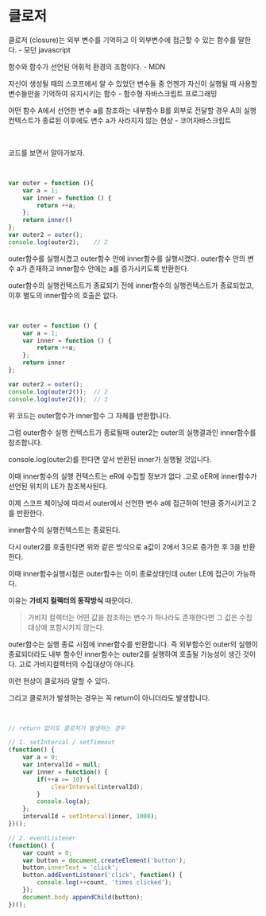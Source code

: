 # 클로저

클로저 (closure)는 외부 변수를 기억하고 이 외부변수에 접근할 수 있는 함수를 말한다. - 모던 javascript

함수와 함수가 선언된 어휘적 환경의 조합이다. - MDN

자신이 생성될 때의 스코프에서 알 수 있었던 변수들 중 언젠가 자신이 실행될 때 사용할 변수들만을 기억하여 유지시키는 함수 - 함수형 자바스크립트 프로그래밍

어떤 함수 A에서 선언한 변수 a를 참조하는 내부함수 B를 외부로 전달할 경우 A의 실행 컨텍스트가 종료된 이후에도 변수 a가 사라지지 않는 현상 - 코어자바스크립트

<br>

코드를 보면서 알아가보자.

<br>

```js
var outer = function (){
    var a = 1;
    var inner = function () {
        return ++a;
    };
    return inner()
};
var outer2 = outer();
console.log(outer2);    // 2
```

outer함수를 실행시켰고 outer함수 안에 inner함수를 실행시켰다. outer함수 안의 변수 a가 존재하고 inner함수 안에는 a를 증가시키도록 반환한다.

outer함수의 실행컨텍스트가 종료되기 전에 inner함수의 실행컨텍스트가 종료되었고, 이후 별도의 inner함수의 호출은 없다.

<br>

```js
var outer = function () {
    var a = 1;
    var inner = function () {
        return ++a;
    };
    return inner
};

var outer2 = outer();
console.log(outer2());  // 2
console.log(outer2());  // 3
```

위 코드는 outer함수가 inner함수 그 자체를 반환합니다.

그럼 outer함수 실행 컨텍스트가 종료될때 outer2는 outer의 실행결과인 inner함수를 참조합니다.

console.log(outer2)를 한다면 앞서 반환된 inner가 실행될 것입니다.

이때 inner함수의 실행 컨텍스트는 eR에 수집할 정보가 없다 .고로 oER에 inner함수가 선언된 위치의 LE가 참조복사된다.

이제 스코프 체이닝에 따라서 outer에서 선언한 변수 a에 접근하여 1만큼 증가시키고 2를 반환한다.

inner함수의 실행컨텍스트는 종료된다.

다시 outer2를 호출한다면 위와 같은 방식으로 a값이 2에서 3으로 증가한 후 3을 반환한다.

이때 inner함수실행시점은 outer함수는 이미 종료상태인데 outer LE에 접근이 가능하다.

이유는 **가비지 컬렉터의 동작방식** 때문이다.

> 가비지 컬렉터는 어떤 값을 참조하는 변수가 하나라도 존재한다면 그 값은 수집대상에 포함시키지 않는다.

outer함수는 실행 종료 시점에 inner함수를 반환합니다. 즉 외부함수인 outer의 실행이 종료되더라도 내부 함수인 inner함수는 outer2를 실행하여 호출될 가능성이 생긴 것이다. 고로 가비지컬렉터의 수집대상이 아니다.

이런 현상이 클로저라 말할 수 있다.

그리고 클로저가 발생하는 경우는 꼭 return이 아니더라도 발생합니다.

<br>

```js
// return 없이도 클로저가 발생하는 경우

// 1. setInterval / setTimeout
(function() {
    var a = 0;
    var intervalId = null;
    var inner = function() {
        if(++a >= 10) {
            clearInterval(intervalId);
        }
        console.log(a);
    };
    intervalId = setInterval(inner, 1000);
})();

// 2. eventListener
(function() {
    var count = 0;
    var button = document.createElement('button');
    button.innerText = 'click';
    button.addEventListener('click', function() {
        console.log(++count, 'times clicked');
    });
    document.body.appendChild(button);
})();
```